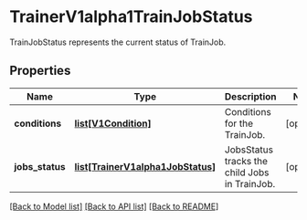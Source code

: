 # TrainerV1alpha1TrainJobStatus

TrainJobStatus represents the current status of TrainJob.
## Properties
Name | Type | Description | Notes
------------ | ------------- | ------------- | -------------
**conditions** | [**list[V1Condition]**](V1Condition.md) | Conditions for the TrainJob. | [optional] 
**jobs_status** | [**list[TrainerV1alpha1JobStatus]**](TrainerV1alpha1JobStatus.md) | JobsStatus tracks the child Jobs in TrainJob. | [optional] 

[[Back to Model list]](../README.md#documentation-for-models) [[Back to API list]](../README.md#documentation-for-api-endpoints) [[Back to README]](../README.md)


